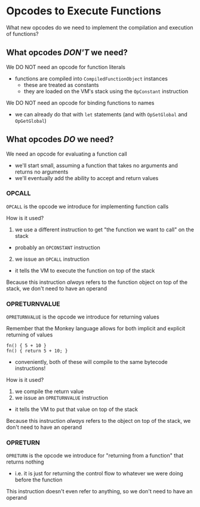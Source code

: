 # Opcodes to Execute Functions

What new opcodes do we need to implement the compilation and execution of functions?

## What opcodes *DON'T* we need?
We DO NOT need an opcode for function literals
- functions are compiled into `CompiledFunctionObject` instances
  - these are treated as constants
  - they are loaded on the VM's stack using the `OpConstant` instruction

We DO NOT need an opcode for binding functions to names
- we can already do that with `let` statements (and with `OpSetGlobal` and `OpGetGlobal`)


## What opcodes *DO* we need?
We need an opcode for evaluating a function call
- we'll start small, assuming a function that takes no arguments and returns no arguments
- we'll eventually add the ability to accept and return values


### OPCALL
`OPCALL` is the opcode we introduce for implementing function calls

How is it used?
1. we use a different instruction to get "the function we want to call" on the stack
  - probably an `OPCONSTANT` instruction
2. we issue an `OPCALL` instruction
  - it tells the VM to execute the function on top of the stack

Because this instruction *always* refers to the function object on top of the stack,
  we don't need to have an operand

### OPRETURNVALUE
`OPRETURNVALUE` is the opcode we introduce for returning values

Remember that the Monkey language allows for both implicit and explicit returning of values
```
fn() { 5 + 10 }
fn() { return 5 + 10; }
```
- conveniently, both of these will compile to the same bytecode instructions!

How is it used?
1. we compile the return value
2. we issue an `OPRETURNVALUE` instruction
  - it tells the VM to put that value on top of the stack

Because this instruction *always* refers to the object on top of the stack,
  we don't need to have an operand

### OPRETURN
`OPRETURN` is the opcode we introduce for "returning from a function" that returns nothing
- i.e. it is just for returning the control flow to whatever we were doing before the function

This instruction doesn't even refer to anything, so we don't need to have an operand